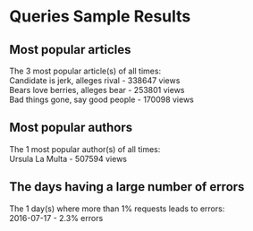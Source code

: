 # Queries Sample Results

## Most popular articles
The 3 most popular article(s) of all times:  
Candidate is jerk, alleges rival - 338647 views  
Bears love berries, alleges bear - 253801 views  
Bad things gone, say good people - 170098 views  

## Most popular authors
The 1 most popular author(s) of all times:  
Ursula La Multa - 507594 views

## The days having a large number of errors
The 1 day(s) where more than 1% requests leads to errors:  
2016-07-17 - 2.3% errors